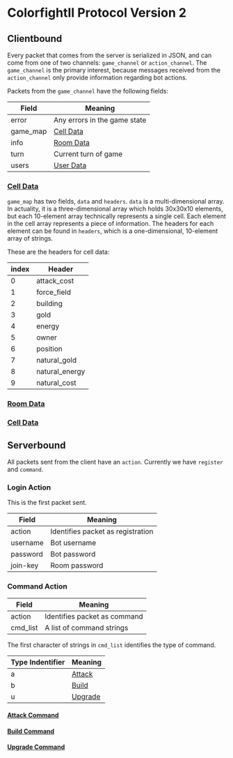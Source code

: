 # ColorfightII Protocol Version 2

## Clientbound

Every packet that comes from the server is serialized in JSON, and can come from one of two channels:
`game_channel` or `action_channel`. The `game_channel` is the primary interest, because messages received
from the `action_channel` only provide information regarding bot actions.

Packets from the `game_channel` have the following fields:

|Field    |Meaning|
|---------|-------|
|error    |Any errors in the game state|
|game_map |<a href="#celldata">Cell Data</a>|
|info     |<a href="#roomdata">Room Data</a>|
|turn     |Current turn of game|
|users    |<a href="#userdata">User Data</a>|

<a name="celldata" href="#celldata"><h3>Cell Data</h3></a>

`game_map` has two fields, `data` and `headers`. `data` is a multi-dimensional array. In actuality, it is
a three-dimensional array which holds 30x30x10 elements, but each 10-element array technically represents a
single cell. Each element in the cell array represents a piece of information. The headers for each element can be
found in `headers`, which is a one-dimensional, 10-element array of strings.

These are the headers for cell data:

|index|Header|
|-----|------|
|0    |attack_cost|
|1    |force_field|
|2    |building|
|3    |gold|
|4    |energy|
|5    |owner|
|6    |position|
|7    |natural_gold|
|8    |natural_energy|
|9    |natural_cost|

<a name="roomdata" href="#roomdata"><h3>Room Data</h3></a>

<a name="userdata" href="#userdata"><h3>Cell Data</h3></a>

## Serverbound

All packets sent from the client have an `action`. Currently we have `register` and `command`.

### Login Action
This is the first packet sent.

|Field    |Meaning|
|---------|-------|
|action   |Identifies packet as registration|
|username |Bot username|
|password |Bot password|
|join-key |Room password|

### Command Action
|Field    |Meaning|
|---------|-------|
|action   |Identifies packet as command|
|cmd_list |A list of command strings|

The first character of strings in `cmd_list` identifies the type of command.

|Type Indentifier|Meaning|
|----------------|-------|
|a               |<a href="#attackcmd">Attack</a>|
|b               |<a href="#buildcmd">Build</a>|
|u               |<a href="#upgradecmd">Upgrade</a>|

<a name="attackcmd" href="#attackcmd"><h4>Attack Command</h4></a>

<a name="buildcmd" href="#buildcmd"><h4>Build Command</h4></a>

<a name="upgradecmd" href="#upgradecmd"><h4>Upgrade Command</h4></a>
